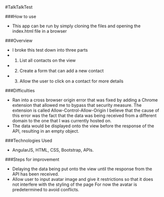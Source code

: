 #TalkTalkTest

###How to use
* This app can be run by simply cloning the files and opening the index.html file in a browser

###Overview
* I broke this test down into three parts
* 1. List all contacts on the view
* 2. Create a form that can add a new contact
* 3. Allow the user to click on a contact for more details

###Difficulties
* Ran into a cross browser origin error that was fixed by adding a Chrome extension
that allowed me to bypass that security measure. The extension is called Allow-Control-Allow-Origin
I believe that the cause of this error was the fact that the data was being received from a different domain
to the one that I was currently hosted on.
* The data would be displayed onto the view before the response of the API, resulting in an empty object.

###Technologies Used
* AngularJS, HTML, CSS, Bootstrap, APIs.

###Steps for improvement
* Delaying the data being put onto the view until the response from the API has been received.
* Allow user to input avatar image and give it restrictions so that it does not interfere with the styling of the page
For now the avatar is predetermined to avoid conflicts.

